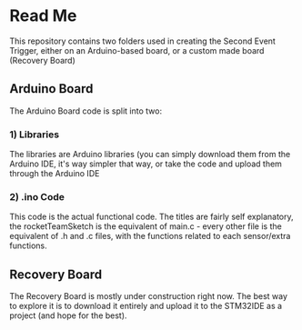 <h1>Read Me</h1>
This repository contains two folders used in creating the Second Event Trigger, either on an Arduino-based board, or a custom made board (Recovery Board)

<h2>Arduino Board</h2>
The Arduino Board code is split into two:
<h3>1) Libraries</h3>
The libraries are Arduino libraries (you can simply download them from the Arduino IDE, it's way simpler that way, or take the code and upload them through the Arduino IDE
<h3>2) .ino Code</h3>
This code is the actual functional code. The titles are fairly self explanatory, the rocketTeamSketch is the equivalent of main.c - every other file is the equivalent of .h and .c files, with the functions related to each sensor/extra functions.

<h2> Recovery Board </h2>
The Recovery Board is mostly under construction right now. The best way to explore it is to download it entirely and upload it to the STM32IDE as a project (and hope for the best).
